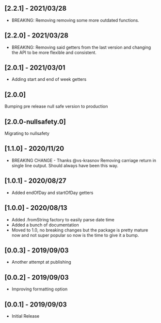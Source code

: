## [2.2.1] - 2021/03/28

* BREAKING: Removing removing some more outdated functions.

## [2.2.0] - 2021/03/28

* BREAKING: Removing said getters from the last version and changing the API to be more flexible and consistent.

## [2.0.1] - 2021/03/01

* Adding start and end of week getters

## [2.0.0]

Bumping pre release null safe version to production

## [2.0.0-nullsafety.0]

Migrating to nullsafety

## [1.1.0] - 2020/11/20

* BREAKING CHANGE - Thanks @vs-krasnov
    Removing carriage return in single line output. Should always have been this way.

## [1.0.1] - 2020/08/27

* Added endOfDay and startOfDay getters

## [1.0.0] - 2020/08/13

* Added .fromString factory to easily parse date time
* Added a bunch of documentation
* Moved to 1.0, no breaking changes but the package is pretty mature now and not super popular so now is the time to give it a bump.

## [0.0.3] - 2019/09/03

* Another attempt at publishing

## [0.0.2] - 2019/09/03

* Improving formatting option

## [0.0.1] - 2019/09/03

* Initial Release
